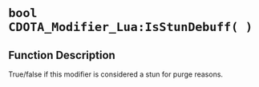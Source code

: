 # `bool CDOTA_Modifier_Lua:IsStunDebuff( )`
## Function Description
True/false if this modifier is considered a stun for purge reasons.
